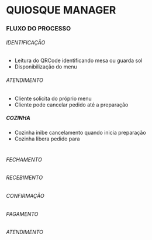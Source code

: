 # QUIOSQUE MANAGER



### FLUXO DO PROCESSO

 ###### IDENTIFICAÇÃO

 - Leitura do QRCode identificando mesa ou guarda sol
 - Disponibilização do menu

###### ATENDIMENTO

 - Cliente solicita do próprio menu
 - Cliente pode cancelar pedido até a preparação
 
 ##### COZINHA
 
 - Cozinha inibe cancelamento quando inicia preparação
 - Cozinha libera pedido para 
#
###### FECHAMENTO

###### RECEBIMENTO

###### CONFIRMAÇÃO

###### PAGAMENTO

###### ATENDIMENTO

